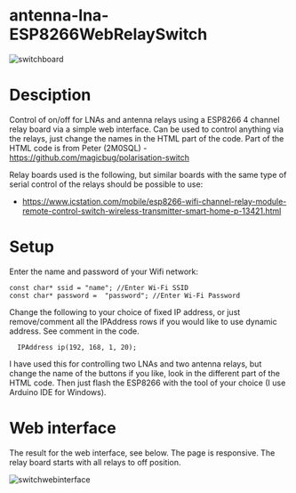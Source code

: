 # antenna-lna-ESP8266WebRelaySwitch

![switchboard](https://user-images.githubusercontent.com/35871385/121892349-ea61fa00-cd1c-11eb-9695-ed8b6c48c2ed.jpg)

# Desciption
Control of on/off for LNAs and antenna relays using a ESP8266 4 channel relay board via a simple web interface. Can be used to control anything via the relays, just change the names in the HTML part of the code. Part of the HTML code is from Peter (2M0SQL) - https://github.com/magicbug/polarisation-switch

Relay boards used is the following, but similar boards with the same type of serial control of the relays should be possible to use:
* https://www.icstation.com/mobile/esp8266-wifi-channel-relay-module-remote-control-switch-wireless-transmitter-smart-home-p-13421.html

# Setup
Enter the name and password of your Wifi network:
```
const char* ssid = "name"; //Enter Wi-Fi SSID
const char* password =  "password"; //Enter Wi-Fi Password
```

Change the following to your choice of fixed IP address, or just remove/comment all the IPAddress rows if you would like to use dynamic address. See comment in the code.
```
  IPAddress ip(192, 168, 1, 20);
```
I have used this for controlling two LNAs and two antenna relays, but change the name of the buttons if you like, look in the different part of the HTML code.
Then just flash the ESP8266 with the tool of your choice (I use Arduino IDE for Windows).

# Web interface
The result for the web interface, see below. The page is responsive. The relay board starts with all relays to off position.

![switchwebinterface](https://user-images.githubusercontent.com/35871385/121892408-006fba80-cd1d-11eb-88bf-9a61da6d5611.jpg)

